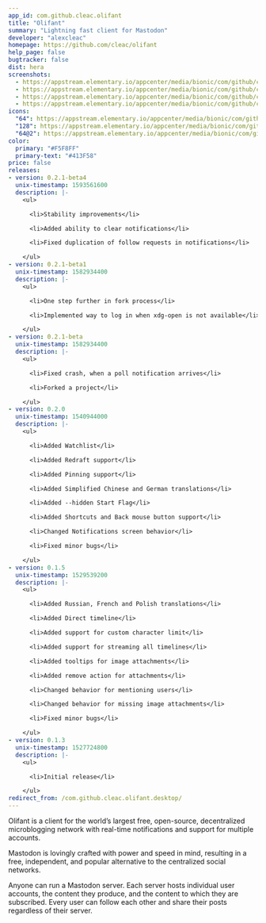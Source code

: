 ```yaml
---
app_id: com.github.cleac.olifant
title: "Olifant"
summary: "Lightning fast client for Mastodon"
developer: "alexcleac"
homepage: https://github.com/cleac/olifant
help_page: false
bugtracker: false
dist: hera
screenshots:
  - https://appstream.elementary.io/appcenter/media/bionic/com/github/cleac.olifant/71165A24E4E08E1D42F1D3B807C3C0F5/screenshots/image-1_orig.png
  - https://appstream.elementary.io/appcenter/media/bionic/com/github/cleac.olifant/71165A24E4E08E1D42F1D3B807C3C0F5/screenshots/image-2_orig.png
  - https://appstream.elementary.io/appcenter/media/bionic/com/github/cleac.olifant/71165A24E4E08E1D42F1D3B807C3C0F5/screenshots/image-3_orig.png
  - https://appstream.elementary.io/appcenter/media/bionic/com/github/cleac.olifant/71165A24E4E08E1D42F1D3B807C3C0F5/screenshots/image-4_orig.png
icons:
  "64": https://appstream.elementary.io/appcenter/media/bionic/com/github/cleac.olifant/71165A24E4E08E1D42F1D3B807C3C0F5/icons/64x64/com.github.cleac.olifant_com.github.cleac.olifant.png
  "128": https://appstream.elementary.io/appcenter/media/bionic/com/github/cleac.olifant/71165A24E4E08E1D42F1D3B807C3C0F5/icons/128x128/com.github.cleac.olifant_com.github.cleac.olifant.png
  "64@2": https://appstream.elementary.io/appcenter/media/bionic/com/github/cleac.olifant/71165A24E4E08E1D42F1D3B807C3C0F5/icons/64x64@2/com.github.cleac.olifant_com.github.cleac.olifant.png
color:
  primary: "#F5F8FF"
  primary-text: "#413F58"
price: false
releases:
- version: 0.2.1-beta4
  unix-timestamp: 1593561600
  description: |-
    <ul>

      <li>Stability improvements</li>

      <li>Added ability to clear notifications</li>

      <li>Fixed duplication of follow requests in notifications</li>

    </ul>
- version: 0.2.1-beta1
  unix-timestamp: 1582934400
  description: |-
    <ul>

      <li>One step further in fork process</li>

      <li>Implemented way to log in when xdg-open is not available</li>

    </ul>
- version: 0.2.1-beta
  unix-timestamp: 1582934400
  description: |-
    <ul>

      <li>Fixed crash, when a poll notification arrives</li>

      <li>Forked a project</li>

    </ul>
- version: 0.2.0
  unix-timestamp: 1540944000
  description: |-
    <ul>

      <li>Added Watchlist</li>

      <li>Added Redraft support</li>

      <li>Added Pinning support</li>

      <li>Added Simplified Chinese and German translations</li>

      <li>Added --hidden Start Flag</li>

      <li>Added Shortcuts and Back mouse button support</li>

      <li>Changed Notifications screen behavior</li>

      <li>Fixed minor bugs</li>

    </ul>
- version: 0.1.5
  unix-timestamp: 1529539200
  description: |-
    <ul>

      <li>Added Russian, French and Polish translations</li>

      <li>Added Direct timeline</li>

      <li>Added support for custom character limit</li>

      <li>Added support for streaming all timelines</li>

      <li>Added tooltips for image attachments</li>

      <li>Added remove action for attachments</li>

      <li>Changed behavior for mentioning users</li>

      <li>Changed behavior for missing image attachments</li>

      <li>Fixed minor bugs</li>

    </ul>
- version: 0.1.3
  unix-timestamp: 1527724800
  description: |-
    <ul>

      <li>Initial release</li>

    </ul>
redirect_from: /com.github.cleac.olifant.desktop/
---
```


<p>Olifant is a client for the world’s largest free, open-source, decentralized microblogging network with real-time notifications and support for multiple accounts.</p>
<p>Mastodon is lovingly crafted with power and speed in mind, resulting in a free, independent, and popular alternative to the centralized social networks.</p>
<p>Anyone can run a Mastodon server. Each server hosts individual user accounts, the content they produce, and the content to which they are subscribed. Every user can follow each other and share their posts regardless of their server.</p>